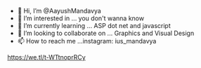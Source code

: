 - 👋 Hi, I’m @AayushMandavya
- 👀 I’m interested in ... you don't wanna know
- 🌱 I’m currently learning ... ASP dot net and javascript
- 💞️ I’m looking to collaborate on ... Graphics and Visual Design
- 📫 How to reach me ...instagram: ius_mandavya

<!---
AayushMandavya/AayushMandavya is a ✨ special ✨ repository because its `README.md` (this file) appears on your GitHub profile.
You can click the Preview link to take a look at your changes.
--->
https://we.tl/t-WTtnoprRCy
